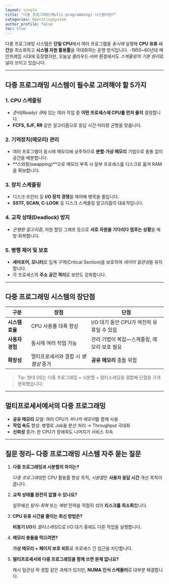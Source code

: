 ```yaml
---
layout: single
title: "다중 프로그래밍(Multi-programming) 시스템이란?"
categories: OperatingSystem
author_profile: false
toc: true
---
```


다중 프로그래밍 시스템은 **단일 CPU**에서 여러 프로그램을 *동시에* 실행해 **CPU 유휴 시간**을 최소화하고 **시스템 자원 활용률**을 극대화하는 운영 방식입니다. -1950~60년대 메인프레임 시대에 등장했지만, 오늘날 클라우드·서버 환경에서도 *스케줄링의 기본 원리*로 널리 쓰이고 있습니다.

------

## 다중 프로그래밍 시스템이 필수로 고려해야 할 5가지

### 1. CPU 스케줄링

- *준비(Ready) 큐*에 있는 여러 작업 중 **어떤 프로세스에 CPU를 먼저 줄지** 결정합니다.
- **FCFS, SJF, RR** 같은 알고리즘으로 응답 시간·처리량 균형을 맞춥니다.

### 2. 기억장치(메모리) 관리

- 여러 프로그램이 동시에 메모리에 상주하므로 **분할·가상 메모리** 기법으로 충돌 없이 공간을 배분합니다.
- **스와핑(swapping)**으로 메모리 부족 시 일부 프로세스를 디스크로 옮겨 RAM을 확보합니다.

### 3. 장치 스케줄링

- 디스크·프린터 등 **I/O 장치 경쟁**을 제어해 병목을 줄입니다.
- **SSTF, SCAN, C-LOOK** 등 디스크 스케줄링 알고리즘이 대표적입니다.

### 4. 교착 상태(Deadlock) 방지

- *은행원 알고리즘*, 자원 할당 그래프 등으로 **서로 자원을 기다리다 멈추는 상황**을 예방·회복합니다.

### 5. 병행 제어 및 보호

- **세마포어, 모니터**로 임계 구역(Critical Section)을 보호하여 *데이터 일관성*을 유지합니다.
- 각 프로세스의 **주소 공간 격리**로 보안도 강화합니다.

------

## 다중 프로그래밍 시스템의 장단점

| 구분            | 장점                                 | 단점                                        |
| --------------- | ------------------------------------ | ------------------------------------------- |
| **시스템 효율** | CPU 사용률 대폭 향상                 | I/O 대기 동안 CPU가 여전히 유휴일 수 있음   |
| **사용자 경험** | 동시에 여러 작업 가능                | 관리 기법이 복잡—스케줄링, 메모리 보호 필요 |
| **확장성**      | 멀티프로세서와 결합 시 *병렬성* 증가 | **공유 메모리** 충돌 위험                   |

> Tip: 현대 OS는 다중 프로그래밍 + 시분할 + 멀티스레딩을 결합해 단점을 크게 완화했습니다.

------

## 멀티프로세서에서의 다중 프로그래밍

- **공유 메모리** 모델: 여러 CPU가 *하나의 메모리*를 함께 사용
- **작업 속도** 향상: 병렬로 Job을 분산 처리 → Throughput 극대화
- **신뢰성** 증가: 한 CPU가 장애여도 나머지가 서비스 지속

------

## 질문 정리– 다중 프로그래밍 시스템 자주 묻는 질문

1. **다중 프로그래밍과 시분할의 차이는?**

   *다중 프로그래밍*은 CPU 활용률 향상 목적, *시분할*은 **사용자 응답 시간** 개선 목적이 큽니다.

2. **교착 상태를 완전히 없앨 수 있나요?**

   실무에선 *탐지-회복* 또는 *예방* 전략을 적절히 섞어 **리스크를 최소화**합니다.

3. **CPU 유휴 시간을 줄이는 최신 방법은?**

   **비동기 I/O**와 *멀티스레딩*으로 I/O 대기 중에도 다른 작업을 실행합니다.

4. **메모리 충돌을 막으려면?**

   **가상 메모리 + 페이지 보호 비트**로 프로세스 간 접근을 차단합니다.

5. **멀티프로세서와 다중 프로그래밍을 함께 쓰면 문제 없나요?**

   캐시 일관성·락 경합 같은 과제가 있지만, **NUMA 인식 스케줄러**로 대부분 해결합니다.
